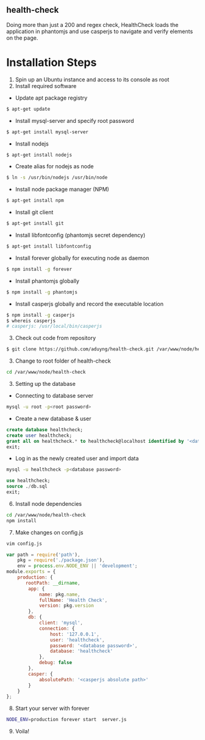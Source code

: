 health-check
---- 
Doing more than just a 200 and regex check, HealthCheck loads the application in phantomjs and use casperjs to navigate and verify elements on the page. 

# Installation Steps
1. Spin up an Ubuntu instance and access to its console as root
2. Install required software
 * Update apt package registry
```sh
$ apt-get update
```
 * Install mysql-server and specify root password
```sh
$ apt-get install mysql-server
```
 * Install nodejs
```sh
$ apt-get install nodejs
```
  * Create alias for nodejs as node
```sh
$ ln -s /usr/bin/nodejs /usr/bin/node
```
 * Install node package manager (NPM)
```sh
$ apt-get install npm
```
 * Install git client
```sh
$ apt-get install git
```
 * Install libfontconfig (phantomjs secret dependency)
```sh
$ apt-get install libfontconfig
```
 * Install forever globally for executing node as daemon
```sh
$ npm install -g forever
```
 * Install phantomjs globally
```sh
$ npm install -g phantomjs
```
 * Install casperjs globally and record the executable location
```sh
$ npm install -g casperjs
$ whereis casperjs
# casperjs: /usr/local/bin/casperjs
```
3. Check out code from repository
```sh
$ git clone https://github.com/aduyng/health-check.git /var/www/node/health-check
```
3. Change to root folder of health-check
```sh
cd /var/www/node/health-check
```
3. Setting up the database
 * Connecting to database server
```sh
mysql -u root -p<root password>
```
 * Create a new database & user
```sql
create database healthcheck;
create user healthcheck;
grant all on healthcheck.* to healthcheck@localhost identified by '<database password>';
exit;
```
 * Log in as the newly created user and import data
```sh
mysql -u healthcheck -p<database password>
```
```sql
use healthcheck;
source ./db.sql
exit;
```
6. Install node dependencies
```sh
cd /var/www/node/health-check
npm install
```
7. Make changes on config.js
```sh
vim config.js
```
```javascript 
var path = require('path'),
    pkg = require('./package.json'),
    env = process.env.NODE_ENV || 'development';
module.exports = {
    production: {
       rootPath: __dirname,
        app: {
            name: pkg.name,
            fullName: 'Health Check',
            version: pkg.version
        },
        db: {
            client: 'mysql',
            connection: {
                host: '127.0.0.1',
                user: 'healthcheck',
                password: '<database password>',
                database: 'healthcheck'
            },
            debug: false
        },
        casper: {
            absolutePath: '<casperjs absolute path>'
        }
    }
};
```
8. Start your server with forever
```sh
NODE_ENV=production forever start  server.js
```
9. Voila! 

